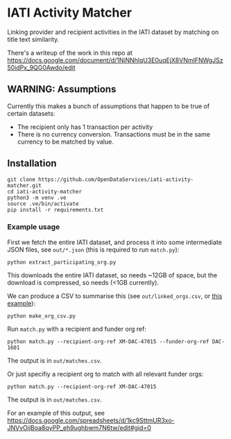 # IATI Activity Matcher

Linking provider and recipient activities in the IATI dataset by matching on title text similarity.

There's a writeup of the work in this repo at https://docs.google.com/document/d/1NiNNhlqU3E0uqEjX8VNmIFNWgJSz50idPx_9QG0Awdo/edit

## WARNING: Assumptions

Currently this makes a bunch of assumptions that happen to be true of certain datasets:
* The recipient only has 1 transaction per activity
* There is no currency conversion. Transactions must be in the same currency to be matched by value.

## Installation

```
git clone https://github.com/OpenDataServices/iati-activity-matcher.git
cd iati-activity-matcher
python3 -m venv .ve
source .ve/bin/activate
pip install -r requirements.txt
```

### Example usage


First we fetch the entire IATI dataset, and process it into some intermediate JSON files, see `out/*.json` (this is required to run `match.py`):

```
python extract_participating_org.py
```

This downloads the entire IATI dataset, so needs ~12GB of space, but the download is compressed, so needs (<1GB currently).

We can produce a CSV to summarise this (see `out/linked_orgs.csv`, or [this example](https://docs.google.com/spreadsheets/d/1wKR06_mLipAmeIb8W7Q_uRHHajry0rRPTFF1Qn_muZc/edit#gid=1509188840)):

```
python make_org_csv.py
```

Run `match.py` with a recipient and funder org ref:

```
python match.py --recipient-org-ref XM-DAC-47015 --funder-org-ref DAC-1601
```

The output is in `out/matches.csv`.

Or just specifiy a recipient org to match with all relevant funder orgs:

```
python match.py --recipient-org-ref XM-DAC-47015
```

The output is in `out/matches.csv`.

For an example of this output, see https://docs.google.com/spreadsheets/d/1kc9SttmUR3xo-JNVvOijBoa8qyPP_eh9ughbwm7N6tw/edit#gid=0
